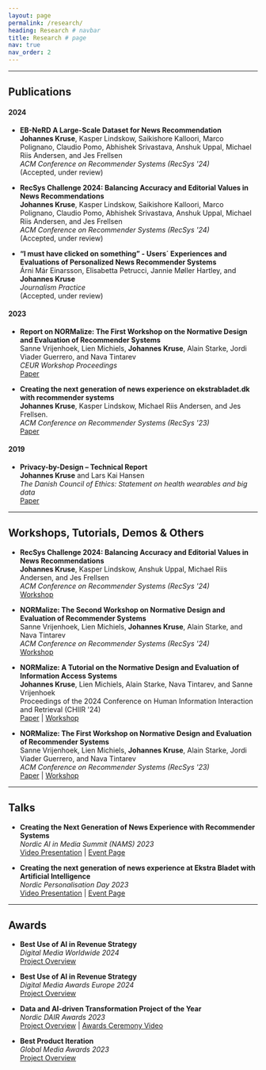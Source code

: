 ```yaml
---
layout: page
permalink: /research/
heading: Research # navbar
title: Research # page
nav: true
nav_order: 2
---
```


<!-- TODO: add DOI? -->
----
## **Publications**
#### **2024**
- **EB-NeRD A Large-Scale Dataset for News Recommendation** \
  **Johannes Kruse**, Kasper Lindskow, Saikishore Kalloori, Marco Polignano, Claudio Pomo, Abhishek Srivastava, Anshuk Uppal, Michael Riis Andersen, and Jes Frellsen \
  *ACM Conference on Recommender Systems (RecSys '24)* \
  (Accepted, under review)
  <!-- TODO: ADD THE PAPER -->

- **RecSys Challenge 2024: Balancing Accuracy and Editorial Values in News Recommendations** \
  **Johannes Kruse**, Kasper Lindskow, Saikishore Kalloori, Marco Polignano, Claudio Pomo, Abhishek Srivastava, Anshuk Uppal, Michael Riis Andersen, and Jes Frellsen \
  *ACM Conference on Recommender Systems (RecSys '24)* \
  (Accepted, under review)
  <!-- TODO: ADD THE PAPER -->

- **“I must have clicked on something” - Users´ Experiences and Evaluations of Personalized News Recommender Systems** \
  Árni Már Einarsson, Elisabetta Petrucci, Jannie Møller Hartley, and **Johannes Kruse** \
  *Journalism Practice* \
  (Accepted, under review)
  <!-- TODO: ADD THE PAPER -->

#### **2023**
- **Report on NORMalize: The First Workshop on the Normative Design and Evaluation of Recommender Systems** \
  Sanne Vrijenhoek, Lien Michiels, **Johannes Kruse**, Alain Starke, Jordi Viader Guerrero, and Nava Tintarev \
  *CEUR Workshop Proceedings* \
  [Paper](https://ceur-ws.org/Vol-3639/)

- **Creating the next generation of news experience on ekstrabladet.dk with recommender systems** \
  **Johannes Kruse**, Kasper Lindskow, Michael Riis Andersen, and Jes Frellsen. \
  *ACM Conference on Recommender Systems (RecSys '23)* \
  [Paper](https://dl.acm.org/doi/10.1145/3604915.3610248)

#### **2019**
- **Privacy-by-Design – Technical Report** \
  **Johannes Kruse** and Lars Kai Hansen \
  *The Danish Council of Ethics: Statement on health wearables and big data* \
  [Paper](https://www.ft.dk/samling/20191/almdel/UER/bilag/2/2095890/index.htm)


----
## **Workshops, Tutorials, Demos & Others**
- **RecSys Challenge 2024: Balancing Accuracy and Editorial Values in News Recommendations** \
  **Johannes Kruse**, Kasper Lindskow, Anshuk Uppal, Michael Riis Andersen, and Jes Frellsen \
  *ACM Conference on Recommender Systems (RecSys '24)* \
  [Workshop](https://recsys.eb.dk/)
  <!-- TODO: ADD THE PAPER -->

- **NORMalize: The Second Workshop on Normative Design and Evaluation of Recommender Systems** \
  Sanne Vrijenhoek, Lien Michiels, **Johannes Kruse**, Alain Starke, and Nava Tintarev \
  *ACM Conference on Recommender Systems (RecSys '24)* \
  [Workshop](https://sites.google.com/view/normalizeworkshop/recsys24?authuser=0) 
  <!-- TODO: ADD THE PAPER -->

- **NORMalize: A Tutorial on the Normative Design and Evaluation of Information Access Systems** \
  **Johannes Kruse**, Lien Michiels, Alain Starke, Nava Tintarev, and Sanne Vrijenhoek \
  Proceedings of the 2024 Conference on Human Information Interaction and Retrieval (CHIIR '24) \
  [Paper](https://dl.acm.org/doi/pdf/10.1145/3627508.3638319) | [Workshop](https://sites.google.com/view/normalizeworkshop/chiir24?authuser=0)

- **NORMalize: The First Workshop on Normative Design and Evaluation of Recommender Systems** \
  Sanne Vrijenhoek, Lien Michiels, **Johannes Kruse**, Alain Starke, Jordi Viader Guerrero, and Nava Tintarev \
  *ACM Conference on Recommender Systems (RecSys '23)* \
  [Paper](https://doi.org/10.1145/3604915.3608757) | [Workshop](https://sites.google.com/view/normalizeworkshop/recsys23?authuser=0)


----
## **Talks** 
<!-- #### **2023** -->
<!-- 2023-05-09 -->
- **Creating the Next Generation of News Experience with Recommender Systems** \
  *Nordic AI in Media Summit (NAMS) 2023* \
  [Video Presentation](https://www.youtube.com/watch?v=i9hcu3Szo7w) | [Event Page](https://www.nordicaijournalism.com/nordicaimediasummit)

<!-- 2023-03-30 -->
- **Creating the next generation of news experience at Ekstra Bladet with Artificial Intelligence** \
  *Nordic Personalisation Day 2023* \
  [Video Presentation](https://youtu.be/piCuYLEYQZc?si=1GjFBCl9-lRsfE1Q&t=13492) | [Event Page](https://sites.google.com/schibsted.com/personalisationday/home)

----

## **Awards** 
<!-- #### **2024** -->
- **Best Use of AI in Revenue Strategy** \
  *Digital Media Worldwide 2024* \
  [Project Overview](https://wan-ifra.org/events/digital-media-awards-worldwide/?pagetype=programme) 

- **Best Use of AI in Revenue Strategy** \
  *Digital Media Awards Europe 2024* \
  [Project Overview](https://wan-ifra.org/2024/04/wan-ifra-announces-the-winners-of-the-digital-media-awards-europe-2024/) 

<!-- #### **2023** -->
- **Data and AI-driven Transformation Project of the Year** \
  *Nordic DAIR Awards 2023* \
  [Project Overview](https://dairawards.com/winners-2023/#organisation-category-winners) | [Awards Ceremony Video](https://www.youtube.com/watch?v=zNUN3ZubxOs&t=104s)

- **Best Product Iteration** \
  *Global Media Awards 2023* \
  [Project Overview](https://www.inma.org/best-practice/Best-Product-Iteration/2023-180/The-Platform-Intelligence-in-News-project-PIN)